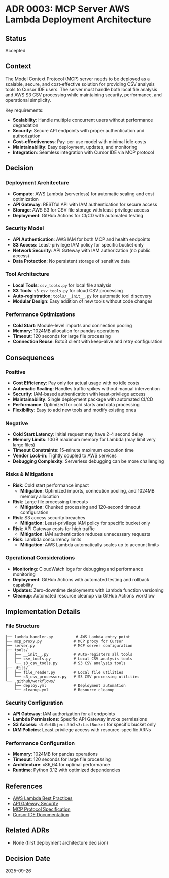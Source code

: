 # ADR 0003: MCP Server AWS Lambda Deployment Architecture

## Status
Accepted

## Context
The Model Context Protocol (MCP) server needs to be deployed as a scalable, secure, and cost-effective solution for providing CSV analysis tools to Cursor IDE users. The server must handle both local file analysis and AWS S3 CSV processing while maintaining security, performance, and operational simplicity.

Key requirements:
- **Scalability**: Handle multiple concurrent users without performance degradation
- **Security**: Secure API endpoints with proper authentication and authorization
- **Cost-effectiveness**: Pay-per-use model with minimal idle costs
- **Maintainability**: Easy deployment, updates, and monitoring
- **Integration**: Seamless integration with Cursor IDE via MCP protocol

## Decision

### Deployment Architecture
- **Compute**: AWS Lambda (serverless) for automatic scaling and cost optimization
- **API Gateway**: RESTful API with IAM authentication for secure access
- **Storage**: AWS S3 for CSV file storage with least-privilege access
- **Deployment**: GitHub Actions for CI/CD with automated testing

### Security Model
- **API Authentication**: AWS IAM for both MCP and health endpoints
- **S3 Access**: Least-privilege IAM policy for specific bucket only
- **Network Security**: API Gateway with IAM authorization (no public access)
- **Data Protection**: No persistent storage of sensitive data

### Tool Architecture
- **Local Tools**: `csv_tools.py` for local file analysis
- **S3 Tools**: `s3_csv_tools.py` for cloud CSV processing
- **Auto-registration**: `tools/__init__.py` for automatic tool discovery
- **Modular Design**: Easy addition of new tools without code changes

### Performance Optimizations
- **Cold Start**: Module-level imports and connection pooling
- **Memory**: 1024MB allocation for pandas operations
- **Timeout**: 120 seconds for large file processing
- **Connection Reuse**: Boto3 client with keep-alive and retry configuration

## Consequences

### Positive
- **Cost Efficiency**: Pay only for actual usage with no idle costs
- **Automatic Scaling**: Handles traffic spikes without manual intervention
- **Security**: IAM-based authentication with least-privilege access
- **Maintainability**: Single deployment package with automated CI/CD
- **Performance**: Optimized for cold starts and data processing
- **Flexibility**: Easy to add new tools and modify existing ones

### Negative
- **Cold Start Latency**: Initial request may have 2-4 second delay
- **Memory Limits**: 10GB maximum memory for Lambda (may limit very large files)
- **Timeout Constraints**: 15-minute maximum execution time
- **Vendor Lock-in**: Tightly coupled to AWS services
- **Debugging Complexity**: Serverless debugging can be more challenging

### Risks & Mitigations
- **Risk**: Cold start performance impact
  - **Mitigation**: Optimized imports, connection pooling, and 1024MB memory allocation
- **Risk**: Large file processing timeouts
  - **Mitigation**: Chunked processing and 120-second timeout configuration
- **Risk**: S3 access security breaches
  - **Mitigation**: Least-privilege IAM policy for specific bucket only
- **Risk**: API Gateway costs for high traffic
  - **Mitigation**: IAM authentication reduces unnecessary requests
- **Risk**: Lambda concurrency limits
  - **Mitigation**: AWS Lambda automatically scales up to account limits

### Operational Considerations
- **Monitoring**: CloudWatch logs for debugging and performance monitoring
- **Deployment**: GitHub Actions with automated testing and rollback capability
- **Updates**: Zero-downtime deployments with Lambda function versioning
- **Cleanup**: Automated resource cleanup via GitHub Actions workflow

## Implementation Details

### File Structure
```
├── lambda_handler.py          # AWS Lambda entry point
├── mcp_proxy.py              # MCP proxy for Cursor
├── server.py                 # MCP server configuration
├── tools/
│   ├── __init__.py           # Auto-registers all tools
│   ├── csv_tools.py          # Local CSV analysis tools
│   └── s3_csv_tools.py       # S3 CSV analysis tools
├── utils/
│   ├── file_reader.py        # Local file utilities
│   └── s3_csv_processor.py   # S3 CSV processing utilities
└── .github/workflows/
    ├── deploy.yml            # Deployment automation
    └── cleanup.yml           # Resource cleanup
```

### Security Configuration
- **API Gateway**: IAM authorization for all endpoints
- **Lambda Permissions**: Specific API Gateway invoke permissions
- **S3 Access**: `s3:GetObject` and `s3:ListBucket` for specific bucket only
- **IAM Policies**: Least-privilege access with resource-specific ARNs

### Performance Configuration
- **Memory**: 1024MB for pandas operations
- **Timeout**: 120 seconds for large file processing
- **Architecture**: x86_64 for optimal performance
- **Runtime**: Python 3.12 with optimized dependencies

## References
- [AWS Lambda Best Practices](https://docs.aws.amazon.com/lambda/latest/dg/best-practices.html)
- [API Gateway Security](https://docs.aws.amazon.com/apigateway/latest/developerguide/security.html)
- [MCP Protocol Specification](https://modelcontextprotocol.io/)
- [Cursor IDE Documentation](https://cursor.com/docs/context/mcp)

## Related ADRs
- None (first deployment architecture decision)

## Decision Date
2025-09-26